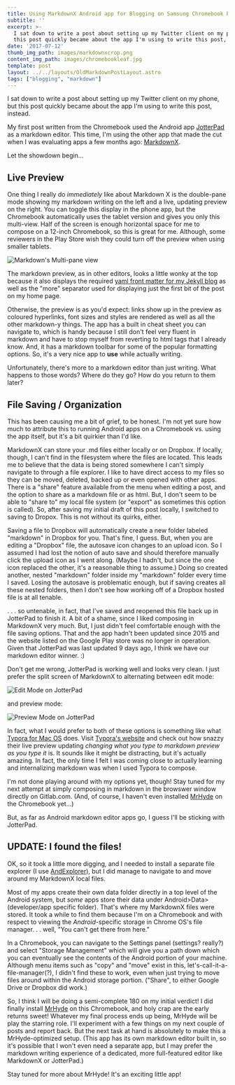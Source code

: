 ```yaml
---
title: Using MarkdownX Android app for Blogging on Samsung Chromebook Pro
subtitle: ''
excerpt: >-
  I sat down to write a post about setting up my Twitter client on my phone, but
  this post quickly became about the app I'm using to write this post, instead.
date: '2017-07-12'
thumb_img_path: images/markdownxcrop.png
content_img_path: images/chromebookleaf.jpg
template: post
layout: ../../layouts/OldMarkdownPostLayout.astro
tags: ["blogging", "markdown"]
---
```

I sat down to write a post about setting up my Twitter client on my phone, but this post quickly became about the app I'm using to write this post, instead.

My first post written from the Chromebook used the Android app [JotterPad](https://play.google.com/store/apps/details?id=com.jotterpad.x) as a markdown editor. This time, I'm using the other app that made the cut when I was evaluating apps a few months ago: [MarkdownX](https://play.google.com/store/apps/details?id=com.ryeeeeee.markdownx).

Let the showdown begin... 

## Live Preview
One thing I really do *immediately* like about Markdown X is the double-pane mode showing my markdown writing on the left and a live, updating preview on the right. You can toggle this display in the phone app, but the Chromebook automatically uses the tablet version and gives you only this multi-view. Half of the screen is enough horizontal space for me to compose on a 12-inch Chromebook, so this is great for me. Although, some reviewers in the Play Store wish they could turn off the preview when using smaller tablets. 

![Markdown's Multi-pane view](https://lh3.googleusercontent.com/pw/AM-JKLXIYLA_noHF_Gye0P0lkRGKWLtEjkL7srZddPLeviwln6-5Xuchp9k09jPNmvE1WrXeAOwYZajdG1-nXTYb30KJ1whnSeXxjeoptKpnhIjskeAeqyn1T45DQE8wRssW6qmuLNhf60h8WnkjiYnHhpgdJg=w1752-h1169-no?.jpg)

The markdown preview, as in other editors, looks a little wonky at the top because it also displays the required [yaml front matter for my Jekyll blog](https://jekyllrb.com/docs/frontmatter/) as well as the "more" separator used for displaying just the first bit of the post on my home page.

Otherwise, the preview is as you'd expect: links show up in the preview as coloured hyperlinks, font sizes and styles are rendered as well as all the other markdown-y things. The app has a built in cheat sheet you can navigate to, which is handy because I still don't feel very fluent in markdown and have to stop myself from reverting to html tags that I already know. And, it has a markdown toolbar for some of the popular formatting options. So, it's a very nice app to **use** while actually writing.

Unfortunately, there's more to a markdown editor than just writing. What happens to those words? Where do they go? How do you return to them later?

## File Saving / Organization
This has been causing me a bit of grief, to be honest. I'm not yet sure how much to attribute this to running Android apps on a Chromebook vs. using the app itself, but it's a bit quirkier than I'd like.

MarkdownX can store your .md files either locally or on Dropbox. If locally, though, I can't find in the filesystem where the files are located. This leads me to believe that the data is being stored somewhere I can't simply navigate to through a file explorer. I like to have direct access to my files so they can be moved, deleted, backed up or even opened with other apps. There is a "share" feature available from the menu when editing a post, and the option to share as a markdown file or as html. But, I don't seem to be able to "share to" my local file system (or "export" as sometimes this option is called). So, after saving my initial draft of this post locally, I switched to saving to Dropox. This is not without its quirks, either.

Saving a file to Dropbox will automatically create a new folder labeled "markdown" in Dropbox for you. That's fine, I guess. But, when you are editing a "Dropbox" file, the autosave icon changes to an upload icon. So I assumed I had lost the notion of auto save and should therefore manually click the upload icon as I went along. (Maybe I hadn't, but since the one icon replaced the other, it's a reasonable thing to assume.) Doing so created another, nested "markdown" folder inside my "markdown" folder every time I saved. Losing the autosave is problematic enough, but if saving creates all these nested folders, then I don't see how working off of a Dropbox hosted file is at all tenable.

. . . so untenable, in fact, that I've saved and reopened this file back up in JotterPad to finish it. A bit of a shame, since I liked composing in MarkdownX very much. But, I just didn't feel comfortable enough with the file saving options. That and the app hadn't been updated since 2015 and the website listed on the Google Play store was no longer in operation. Given that JotterPad was last updated 9 days ago, I think we have our markdown editor winner.  :)

Don't get me wrong, JotterPad is working well and looks very clean. I just prefer the split screen of MarkdownX to alternating between edit mode:

![Edit Mode on JotterPad](https://lh3.googleusercontent.com/pw/AM-JKLXMZqn74KSTZN1qWI2mVwAzwh-tP8wLtvx8hxBSQvLIdN0b4uUaKXuu4pVPipMSd2PNHPZ00sb214R0oF04GdPH4Cdgs7xU3GlWwqwF3wBfy--4dE2WtbXec0LubGkj9me5MUh8hRkIXk1BSlGa_jX86g=w1752-h1169-no?.jpg)

and preview mode:

![Preview Mode on JotterPad](https://lh3.googleusercontent.com/pw/AM-JKLVJZGIBqozMuRh-Yq36T1sBcE_5PTgX9CGf5kh058e_wOoD29MgGuTmlUXcNPfXbmbgrf92B7Q04n_bPS1Spz8hMSNqCgblmL5Ye-bmWTwhtiDFxhwYTGKK2n3bZ67sL8Fai0AWdKwFFNyiVekQwTh4RQ=w1752-h1169-no?.jpg) 

In fact, what I would prefer to both of these options is something like what [Typora for Mac OS](https://typora.io/) does. Visit [Typora's website](https://typora.io/) and check out how snazzy their live preview updating *changing what you type to markdown preview as you type it* is. It sounds like it might be distracting, but it's actually amazing. In fact, the only time I felt I was coming close to actually learning and internalizing markdown was when I used Typora to compose.

I'm not done playing around with my options yet, though! Stay tuned for my next attempt at simply composing in markdown in the browswer window directly on Gitlab.com. (And, of course, I haven't even installed [MrHyde](/2017/03/01/jekyll-blog-post-entirely-via-android/) on the Chromebook yet...)

But, as far as Android markdown editor apps go, I guess I'll be sticking with JotterPad.

## UPDATE:  I found the files!

OK, so it took a little more digging, and I needed to install a separate file explorer (I use [AndExplorer](https://play.google.com/store/apps/details?id=lysesoft.andexplorer)), but I did manage to navigate to and move around my MarkdownX local files. 

Most of my apps create their own data folder directly in a top level of the Android system, but *some* apps store their data under Android>Data>(developer/app specific folder). That's where my MarkdownX files were stored. It took a while to find them because I'm on a Chromebook and with respect to viewing the *Android*-specific storage in Chrome OS's file manager. . . well, "You can't get there from here."

In a Chromebook, you can navigate to the Settings panel (settings? really?) and select "Storage Management" which will give you a path down which you can eventually see the contents of the Android portion of your machine. Although menu items such as "copy" and "move" exist in this, let's-call-it-a-file-manager(?), I didn't find these to work, even when just trying to move files around within the Android storage portion. ("Share", to either Google Drive or Dropbox did work.)

So, I think I will be doing a semi-complete 180 on my initial verdict! I did finally install [MrHyde](https://play.google.com/store/apps/details?id=org.faudroids.mrhyde) on this Chromebook, and holy crap are the early returns sweet! Whatever my final process ends up being, MrHyde will be play the starring role. I'll experiment with a few things on my next couple of posts and report back. But the next task at hand is absolutely to make this a MrHyde-optimized setup. (This app has its own markdown editor built in, so it's possible that I won't even need a separate app, but I may prefer the markdown writing experience of a dedicated, more full-featured editor like MarkdownX or JotterPad.)

Stay tuned for more about MrHyde! It's an exciting little app!

